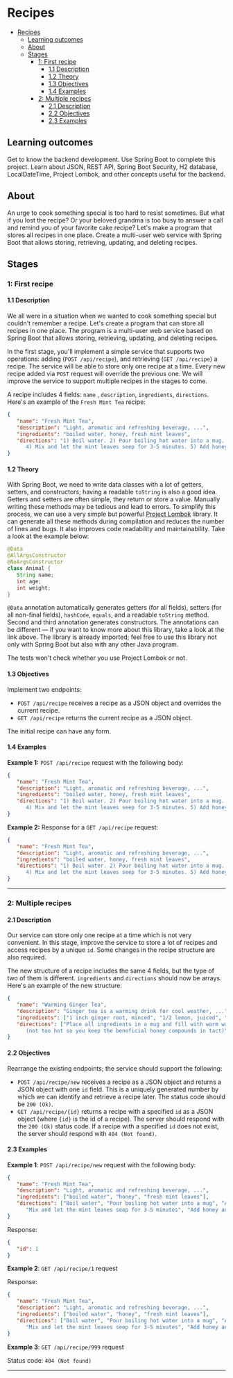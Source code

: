 # Recipes

- [Recipes](#recipes)
  - [Learning outcomes](#learning-outcomes)
  - [About](#about)
  - [Stages](#stages)
    - [1: First recipe](#1-first-recipe)
      - [1.1 Description](#11-description)
      - [1.2 Theory](#12-theory)
      - [1.3 Objectives](#13-objectives)
      - [1.4 Examples](#14-examples)
    - [2: Multiple recipes](#2-multiple-recipes)
      - [2.1 Description](#21-description)
      - [2.2 Objectives](#22-objectives)
      - [2.3 Examples](#23-examples)

## Learning outcomes
Get to know the backend development. Use Spring Boot to complete this project. Learn about JSON, REST API, Spring Boot Security, H2 database, LocalDateTime, Project Lombok, and other concepts useful for the backend.

## About
An urge to cook something special is too hard to resist sometimes. But what if you lost the recipe? Or your beloved grandma is too busy to answer a call and remind you of your favorite cake recipe? Let's make a program that stores all recipes in one place. Create a multi-user web service with Spring Boot that allows storing, retrieving, updating, and deleting recipes.

## Stages
### 1: First recipe
#### 1.1 Description
We all were in a situation when we wanted to cook something special but couldn't remember a recipe. Let's create a program that can store all recipes in one place. The program is a multi-user web service based on Spring Boot that allows storing, retrieving, updating, and deleting recipes.

In the first stage, you'll implement a simple service that supports two operations: adding (`POST /api/recipe`), and retrieving (`GET /api/recipe`) a recipe. The service will be able to store only one recipe at a time. Every new recipe added via `POST` request will override the previous one. We will improve the service to support multiple recipes in the stages to come.

A recipe includes 4 fields: `name` , `description`, `ingredients`, `directions`. Here's an example of the `Fresh Mint Tea` recipe:

```json
{
   "name": "Fresh Mint Tea",
   "description": "Light, aromatic and refreshing beverage, ...",
   "ingredients": "boiled water, honey, fresh mint leaves",
   "directions": "1) Boil water. 2) Pour boiling hot water into a mug. 3) Add fresh mint leaves.
      4) Mix and let the mint leaves seep for 3-5 minutes. 5) Add honey and mix again."
}
```

#### 1.2 Theory
With Spring Boot, we need to write data classes with a lot of getters, setters, and constructors; having a readable `toString` is also a good idea. Getters and setters are often simple, they return or store a value. Manually writing these methods may be tedious and lead to errors. To simplify this process, we can use a very simple but powerful [Project Lombok](https://hyperskill.org/learn/step/13983) library. It can generate all these methods during compilation and reduces the number of lines and bugs. It also improves code readability and maintainability. Take a look at the example below:

```java
@Data
@AllArgsConstructor
@NoArgsConstructor
class Animal {
   String name;
   int age;
   int weight;
}
```

`@Data` annotation automatically generates getters (for all fields), setters (for all non-final fields), `hashCode`, `equals`, and a readable `toString` method. Second and third annotation generates constructors. The annotations can be different — if you want to know more about this library, take a look at the link above. The library is already imported; feel free to use this library not only with Spring Boot but also with any other Java program.

The tests won't check whether you use Project Lombok or not.

#### 1.3 Objectives
Implement two endpoints:

- `POST /api/recipe` receives a recipe as a JSON object and overrides the current recipe.
- `GET /api/recipe` returns the current recipe as a JSON object.

The initial recipe can have any form.

#### 1.4 Examples
**Example 1:** `POST /api/recipe` request with the following body:
```json
{
   "name": "Fresh Mint Tea",
   "description": "Light, aromatic and refreshing beverage, ...",
   "ingredients": "boiled water, honey, fresh mint leaves",
   "directions": "1) Boil water. 2) Pour boiling hot water into a mug. 3) Add fresh mint leaves.
      4) Mix and let the mint leaves seep for 3-5 minutes. 5) Add honey and mix again."
}
```

**Example 2:** Response for a `GET /api/recipe` request:
```json
{
   "name": "Fresh Mint Tea",
   "description": "Light, aromatic and refreshing beverage, ...",
   "ingredients": "boiled water, honey, fresh mint leaves",
   "directions": "1) Boil water. 2) Pour boiling hot water into a mug. 3) Add fresh mint leaves.
      4) Mix and let the mint leaves seep for 3-5 minutes. 5) Add honey and mix again."
}
```
<hr/>

### 2: Multiple recipes
#### 2.1 Description
Our service can store only one recipe at a time which is not very convenient. In this stage, improve the service to store a lot of recipes and access recipes by a unique `id`. Some changes in the recipe structure are also required.

The new structure of a recipe includes the same 4 fields, but the type of two of them is different. `ingredients` and `directions` should now be arrays. Here's an example of the new structure:

```json
{
   "name": "Warming Ginger Tea",
   "description": "Ginger tea is a warming drink for cool weather, ...",
   "ingredients": ["1 inch ginger root, minced", "1/2 lemon, juiced", "1/2 teaspoon manuka honey"],
   "directions": ["Place all ingredients in a mug and fill with warm water
      (not too hot so you keep the beneficial honey compounds in tact)", "Steep for 5-10 minutes", "Drink and enjoy"]
}
```

#### 2.2 Objectives
Rearrange the existing endpoints; the service should support the following:

- `POST /api/recipe/new` receives a recipe as a JSON object and returns a JSON object with one `id` field. This is a uniquely generated number by which we can identify and retrieve a recipe later. The status code should be `200 (Ok)`.
- `GET /api/recipe/{id}` returns a recipe with a specified `id` as a JSON object (where `{id}` is the id of a recipe). The server should respond with the `200 (Ok)` status code. If a recipe with a specified `id` does not exist, the server should respond with `404 (Not found)`.

#### 2.3 Examples
**Example 1**: `POST /api/recipe/new` request with the following body:
```json
{
   "name": "Fresh Mint Tea",
   "description": "Light, aromatic and refreshing beverage, ...",
   "ingredients": ["boiled water", "honey", "fresh mint leaves"],
   "directions": ["Boil water", "Pour boiling hot water into a mug", "Add fresh mint leaves",
      "Mix and let the mint leaves seep for 3-5 minutes", "Add honey and mix again"]
}
```

Response:
```json
{
   "id": 1
}
```

**Example 2**: `GET /api/recipe/1` request

Response:
```json
{
   "name": "Fresh Mint Tea",
   "description": "Light, aromatic and refreshing beverage, ...",
   "ingredients": ["boiled water", "honey", "fresh mint leaves"],
   "directions": ["Boil water", "Pour boiling hot water into a mug", "Add fresh mint leaves",
      "Mix and let the mint leaves seep for 3-5 minutes", "Add honey and mix again"]
}
```

**Example 3**: `GET /api/recipe/999` request

Status code: `404 (Not found)`

<hr/>